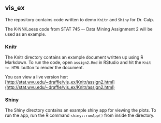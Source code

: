 ## vis_ex
The repository contains code written to demo `Knitr` and `Shiny` for
Dr. Culp.

The K-NN/Loess code from STAT 745 -- Data Mining Assignment 2 will be used as an
example.

### Knitr
The Knitr directory contains an example document written up using R
Markdown.  To run the code, open `assign2.Rmd` in RStudio and hit the
`Knit to HTML` button to render the document.

You can view a live version her:
[http://stat.wvu.edu/~draffle/vis_ex/Knitr/assign2.html](http://stat.wvu.edu/~draffle/vis_ex/Knitr/assign2.html)

### Shiny
The Shiny directory contains an example shiny app for viewing the
plots. To run the app, run the R command `shiny::runApp()` from inside
the directory.
